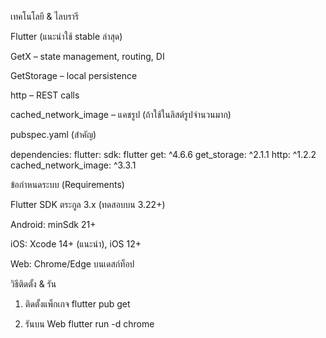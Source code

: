 เทคโนโลยี & ไลบรารี

Flutter (แนะนำใช้ stable ล่าสุด)

GetX
 – state management, routing, DI

GetStorage
 – local persistence

http
 – REST calls

cached_network_image
 – แคชรูป (ถ้าใช้ในลิสต์รูปจำนวนมาก)

pubspec.yaml (สำคัญ)

dependencies:
  flutter:
    sdk: flutter
  get: ^4.6.6
  get_storage: ^2.1.1
  http: ^1.2.2
  cached_network_image: ^3.3.1

ข้อกำหนดระบบ (Requirements)

Flutter SDK ตระกูล 3.x (ทดสอบบน 3.22+)

Android: minSdk 21+

iOS: Xcode 14+ (แนะนำ), iOS 12+

Web: Chrome/Edge บนเดสก์ท็อป


วิธีติดตั้ง & รัน
1) ติดตั้งแพ็กเกจ
flutter pub get

2) รันบน Web 
flutter run -d chrome
